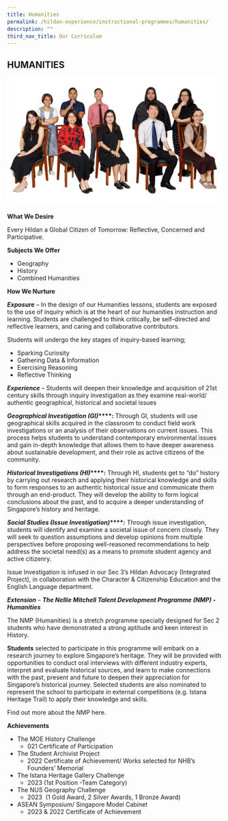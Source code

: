 ```yaml
---
title: Humanities
permalink: /hildan-experience/instructional-programmes/humanities/
description: ""
third_nav_title: Our Curriculum
---
```

HUMANITIES
----------
![](/images/Staff/humanities.jpg)

**What We Desire**

Every Hildan a Global Citizen of Tomorrow: Reflective, Concerned and Participative.

**Subjects We Offer**

* Geography
* History
* Combined Humanities

**How We Nurture**

**_Exposure_** – In the design of our Humanities lessons, students are exposed to the use of inquiry which is at the heart of our humanities instruction and learning. Students are challenged to think critically, be self-directed and reflective learners, and caring and collaborative contributors.

Students will undergo the key stages of inquiry-based learning;

*   Sparking Curiosity
*   Gathering Data & Information
*   Exercising Reasoning
*   Reflective Thinking

**_Experience_** – Students will deepen their knowledge and acquisition of 21st century skills through inquiry investigation as they examine real-world/ authentic geographical, historical and societal issues

**_Geographical Investigation (GI)_****:** Through GI, students will use geographical skills acquired in the classroom to conduct field work investigations or an analysis of their observations on current issues. This process helps students to understand contemporary environmental issues and gain in-depth knowledge that allows them to have deeper awareness about sustainable development, and their role as active citizens of the community.

**_Historical Investigations (HI)_****:** Through HI, students get to “do” history by carrying out research and applying their historical knowledge and skills to form responses to an authentic historical issue and communicate them through an end-product. They will develop the ability to form logical conclusions about the past, and to acquire a deeper understanding of Singapore’s history and heritage.

**_Social Studies (Issue Investigation)_****_:_** Through issue investigation, students will identify and examine a societal issue of concern closely. They will seek to question assumptions and develop opinions from multiple perspectives before proposing well-reasoned recommendations to help address the societal need(s) as a means to promote student agency and active citizenry.

Issue Investigation is infused in our Sec 3’s Hildan Advocacy (Integrated Project), in collaboration with the Character & Citizenship Education and the English Language department.

**_Extension_** – **_The Nellie Mitchell Talent Development Programme (NMP) - Humanities_**

The NMP (Humanities) is a stretch programme specially designed for Sec 2 students who have demonstrated a strong aptitude and keen interest in History.

**Students** selected to participate in this programme will embark on a research journey to explore Singapore’s heritage. They will be provided with opportunities to conduct oral interviews with different industry experts, interpret and evaluate historical sources, and learn to make connections with the past, present and future to deepen their appreciation for Singapore’s historical journey. Selected students are also nominated to represent the school to participate in external competitions (e.g. Istana Heritage Trail) to apply their knowledge and skills.

Find out more about the NMP here.

**Achievements**

* The MOE History Challenge
	* 021 Certificate of Participation
* The Student Archivist Project
	* 2022 Certificate of Achievement/ Works selected for NHB’s Founders’ Memorial
* The Istana Heritage Gallery Challenge
	* 2023 (1st Position -Team Category)
* The NUS Geography Challenge
	* 2023  (1 Gold Award, 2 Silver Awards, 1 Bronze Award)
* ASEAN Symposium/ Singapore Model Cabinet
	* 2023 & 2022 Certificate of Achievement